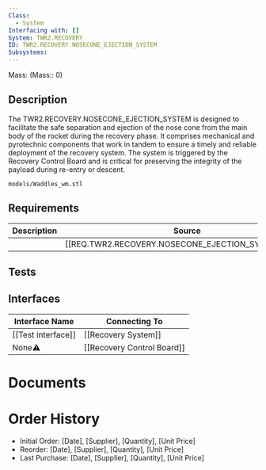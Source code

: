 ```yaml
---
Class:
  - System
Interfacing with: []
System: TWR2.RECOVERY
ID: TWR2.RECOVERY.NOSECONE_EJECTION_SYSTEM
Subsystems:
---
```


Mass: (Mass:: 0)

## Description

The TWR2.RECOVERY.NOSECONE_EJECTION_SYSTEM is designed to facilitate the safe separation and ejection of the nose cone from the main body of the rocket during the recovery phase. It comprises mechanical and pyrotechnic components that work in tandem to ensure a timely and reliable deployment of the recovery system. The system is triggered by the Recovery Control Board and is critical for preserving the integrity of the payload during re-entry or descent.

```stlrendera
models/Waddles_wm.stl
```

## Requirements
| Description | Source                                              |
| ----------- | --------------------------------------------------- |
|             | [[REQ.TWR2.RECOVERY.NOSECONE_EJECTION_SYSTEM.1.md]] |
## Tests

## Interfaces
| Interface Name     | Connecting To              |
| ------------------ | -------------------------- |
| [[Test interface]] | [[Recovery System]]        |
| None⚠️             | [[Recovery Control Board]] |
# Documents
# Order History

- Initial Order: [Date], [Supplier], [Quantity], [Unit Price]
- Reorder: [Date], [Supplier], [Quantity], [Unit Price]
- Last Purchase: [Date], [Supplier], [Quantity], [Unit Price]
